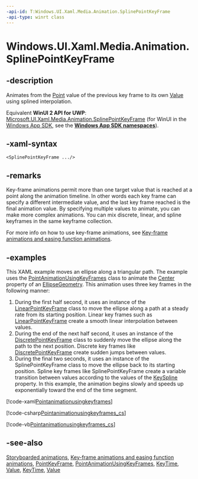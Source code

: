 ```yaml
---
-api-id: T:Windows.UI.Xaml.Media.Animation.SplinePointKeyFrame
-api-type: winrt class
---
```


<!-- Class syntax.
public class SplinePointKeyFrame : Windows.UI.Xaml.Media.Animation.PointKeyFrame, Windows.UI.Xaml.Media.Animation.ISplinePointKeyFrame
-->

# Windows.UI.Xaml.Media.Animation.SplinePointKeyFrame

## -description
Animates from the [Point](../windows.foundation/point.md) value of the previous key frame to its own [Value](pointkeyframe_value.md) using splined interpolation.

Equivalent **WinUI 2 API for UWP**: [Microsoft.UI.Xaml.Media.Animation.SplinePointKeyFrame](/windows/winui/api/microsoft.ui.xaml.media.animation.splinepointkeyframe) (for WinUI in the [Windows App SDK](/windows/apps/windows-app-sdk/), see the **[Windows App SDK namespaces](/windows/windows-app-sdk/api/winrt/)**).

## -xaml-syntax
```xaml
<SplinePointKeyFrame .../>
```


## -remarks
Key-frame animations permit more than one target value that is reached at a point along the animation timeline. In other words each key frame can specify a different intermediate value, and the last key frame reached is the final animation value. By specifying multiple values to animate, you can make more complex animations. You can mix discrete, linear, and spline keyframes in the same keyframe collection.

For more info on how to use key-frame animations, see [Key-frame animations and easing function animations](/windows/uwp/graphics/key-frame-and-easing-function-animations).

## -examples
This XAML example moves an ellipse along a triangular path. The example uses the [PointAnimationUsingKeyFrames](pointanimationusingkeyframes.md) class to animate the [Center](../windows.ui.xaml.media/ellipsegeometry_center.md) property of an [EllipseGeometry](../windows.ui.xaml.media/ellipsegeometry.md). This animation uses three key frames in the following manner:


1. During the first half second, it uses an instance of the [LinearPointKeyFrame](linearpointkeyframe.md) class to move the ellipse along a path at a steady rate from its starting position. Linear key frames such as [LinearPointKeyFrame](linearpointkeyframe.md) create a smooth linear interpolation between values.
1. During the end of the next half second, it uses an instance of the [DiscretePointKeyFrame](discretepointkeyframe.md) class to suddenly move the ellipse along the path to the next position. Discrete key frames like [DiscretePointKeyFrame](discretepointkeyframe.md) create sudden jumps between values.
1. During the final two seconds, it uses an instance of the SplinePointKeyFrame class to move the ellipse back to its starting position. Spline key frames like SplinePointKeyFrame create a variable transition between values according to the values of the [KeySpline](splinepointkeyframe_keyspline.md) property. In this example, the animation begins slowly and speeds up exponentially toward the end of the time segment.




[!code-xaml[Pointanimationusingkeyframes](../windows.ui.xaml/code/pointanimationusingkeyframes/csharp/Page.xaml#SnippetPointanimationusingkeyframes)]

[!code-csharp[Pointanimationusingkeyframes_cs](../windows.ui.xaml/code/pointanimationusingkeyframes/csharp/Page.xaml.cs#SnippetPointanimationusingkeyframes_cs)]

[!code-vb[Pointanimationusingkeyframes_cs](../windows.ui.xaml/code/pointanimationusingkeyframes/vbnet/Page.xaml.vb#SnippetPointanimationusingkeyframes_cs)]

## -see-also
[Storyboarded animations](/windows/uwp/graphics/storyboarded-animations), [Key-frame animations and easing function animations](/windows/uwp/graphics/key-frame-and-easing-function-animations), [PointKeyFrame](pointkeyframe.md), [PointAnimationUsingKeyFrames](pointanimationusingkeyframes.md), [KeyTime](pointkeyframe_keytime.md), [Value](pointkeyframe_value.md),
[KeyTime](pointkeyframe_keytime.md), [Value](pointkeyframe_value.md)
